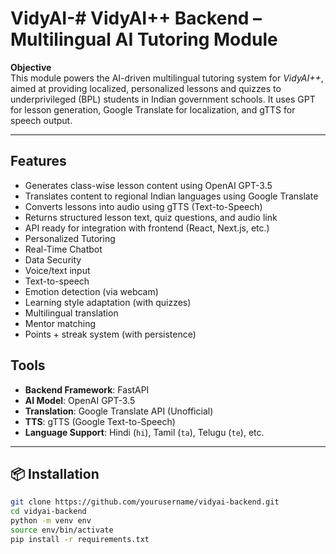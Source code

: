 # VidyAI-# VidyAI++ Backend – Multilingual AI Tutoring Module

 **Objective**  
This module powers the AI-driven multilingual tutoring system for *VidyAI++*, aimed at providing localized, personalized lessons and quizzes to underprivileged (BPL) students in Indian government schools. It uses GPT for lesson generation, Google Translate for localization, and gTTS for speech output.

---

## Features

- Generates class-wise lesson content using OpenAI GPT-3.5
- Translates content to regional Indian languages using Google Translate
- Converts lessons into audio using gTTS (Text-to-Speech) 
- Returns structured lesson text, quiz questions, and audio link
- API ready for integration with frontend (React, Next.js, etc.)
- Personalized Tutoring​
- Real-Time Chatbot​
- Data Security
- Voice/text input​
- Text-to-speech​
- Emotion detection (via webcam)​
- Learning style adaptation (with quizzes)​
- Multilingual translation​
- ​Mentor matching​
- Points + streak system (with persistence)​


## Tools

- **Backend Framework**: FastAPI
- **AI Model**: OpenAI GPT-3.5
- **Translation**: Google Translate API (Unofficial)
- **TTS**: gTTS (Google Text-to-Speech)
- **Language Support**: Hindi (`hi`), Tamil (`ta`), Telugu (`te`), etc.

---

## 📦 Installation

```bash
git clone https://github.com/yourusername/vidyai-backend.git
cd vidyai-backend
python -m venv env
source env/bin/activate
pip install -r requirements.txt
